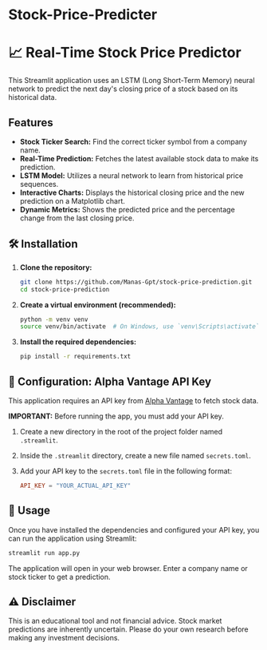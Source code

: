 # Stock-Price-Predicter
# 📈 Real-Time Stock Price Predictor

This Streamlit application uses an LSTM (Long Short-Term Memory) neural network to predict the next day's closing price of a stock based on its historical data.

## Features
- **Stock Ticker Search:** Find the correct ticker symbol from a company name.
- **Real-Time Prediction:** Fetches the latest available stock data to make its prediction.
- **LSTM Model:** Utilizes a neural network to learn from historical price sequences.
- **Interactive Charts:** Displays the historical closing price and the new prediction on a Matplotlib chart.
- **Dynamic Metrics:** Shows the predicted price and the percentage change from the last closing price.

## 🛠️ Installation

1.  **Clone the repository:**
    ```bash
    git clone https://github.com/Manas-Gpt/stock-price-prediction.git
    cd stock-price-prediction
    ```

2.  **Create a virtual environment (recommended):**
    ```bash
    python -m venv venv
    source venv/bin/activate  # On Windows, use `venv\Scripts\activate`
    ```

3.  **Install the required dependencies:**
    ```bash
    pip install -r requirements.txt
    ```

## 🔑 Configuration: Alpha Vantage API Key

This application requires an API key from [Alpha Vantage](https://www.alphavantage.co/support/#api-key) to fetch stock data.

**IMPORTANT:** Before running the app, you must add your API key.

1.  Create a new directory in the root of the project folder named `.streamlit`.
2.  Inside the `.streamlit` directory, create a new file named `secrets.toml`.
3.  Add your API key to the `secrets.toml` file in the following format:

    ```toml
    API_KEY = "YOUR_ACTUAL_API_KEY"
    ```

## 🚀 Usage

Once you have installed the dependencies and configured your API key, you can run the application using Streamlit:

```bash
streamlit run app.py
```

The application will open in your web browser. Enter a company name or stock ticker to get a prediction.

## ⚠️ Disclaimer

This is an educational tool and not financial advice. Stock market predictions are inherently uncertain. Please do your own research before making any investment decisions.
